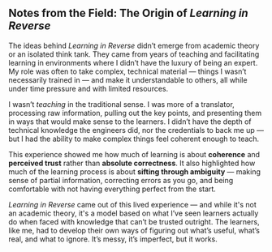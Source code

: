 ## Notes from the Field: The Origin of *Learning in Reverse*

The ideas behind *Learning in Reverse* didn’t emerge from academic theory or an isolated think tank. They came from years of teaching and facilitating learning in environments where I didn’t have the luxury of being an expert. My role was often to take complex, technical material — things I wasn’t necessarily trained in — and make it understandable to others, all while under time pressure and with limited resources. 

I wasn’t *teaching* in the traditional sense. I was more of a translator, processing raw information, pulling out the key points, and presenting them in ways that would make sense to the learners. I didn’t have the depth of technical knowledge the engineers did, nor the credentials to back me up — but I had the ability to make complex things feel coherent enough to teach. 

This experience showed me how much of learning is about **coherence** and **perceived trust** rather than **absolute correctness**. It also highlighted how much of the learning process is about **sifting through ambiguity** — making sense of partial information, correcting errors as you go, and being comfortable with not having everything perfect from the start.

*Learning in Reverse* came out of this lived experience — and while it's not an academic theory, it's a model based on what I’ve seen learners actually do when faced with knowledge that can’t be trusted outright. The learners, like me, had to develop their own ways of figuring out what’s useful, what’s real, and what to ignore. It’s messy, it’s imperfect, but it works.
